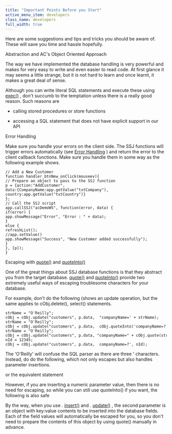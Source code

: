 ```yaml
---
title: "Important Points Before you Start"
active_menu_item: developers
class_name: developers
full_width: true
---
```



Here are some suggestions and tips and tricks you should be aware of. These will save you time and hassle hopefully.

Abstraction and AC's Object Oriented Approach

The way we have implemented the database handling is very powerful and makes for very easy to write and even easier to read code. At first glance it may seems a little strange, but it is not hard to learn and once learnt, it makes a great deal of sense.

Although you can write literal SQL statements and execute these using [exec()](../../scripting-apis/server-side-api/ssj-object/database/exec.htm) , don't succumb to the temptation unless there is a really good reason. Such reasons are

 - calling stored procedures or store functions

 - accessing a SQL statement that does not have explicit support in our API

Error Handling

Make sure you handle your errors on the client side. The SSJ functions will trigger errors automatically (see [Error Handling](error_handling.htm) ) and return the error to the client callback functions. Make sure you handle them in some way as the following example shows.

    // Add a New Customer
    function handler_btnNew_onClick(mouseev){
    // Prepare an object to pass to the SSJ function
    p = {action:"AddCustomer",
    data:{CompanyName:app.getValue("txtCompany"),
    country:app.getValue("txtCountry")}
    };
    // Call the SSJ script
    app.callSSJ("acDemoWS", function(error, data) {
    if(error) {
    app.showMessage("Error", "Error : " + data);
    }
    else {
    refreshList();
    //app.setValue()
    app.showMessage("Success", "New Customer added successfully");
    }
    }, [p]);
    }
   

Escaping with [quote()](../../scripting-apis/server-side-api/ssj-object/database/quote.htm) and [quoteInto()](../../scripting-apis/server-side-api/ssj-object/database/quoteinto.htm)

One of the great things about SSJ database functions is that they abstract you from the target database. [quote()](../../scripting-apis/server-side-api/ssj-object/database/quote.htm) and [quoteInto()](../../scripting-apis/server-side-api/ssj-object/database/quoteinto.htm) provide two extremely useful ways of escaping troublesome characters for your database.

For example, don't do the following (shows an update operation, but the same applies to cObj.delete(), select() statements.

    strName = "O'Reilly";
    cObj = cObj.update("customers", p.data,  "companyName=' + strName);
    strName = "O'Reilly";
    cObj = cObj.update("customers", p.data,  cObj.quoteInto('companyName=?', strName));
    strName = "O'Reilly";
    cObj = cObj.update("customers", p.data, "companyName=" + cObj.quote(strName));
    nId = 12345;
    cObj = cObj.update("customers", p.data,  companyName=?', nId);
   

The 'O'Reilly' will confuse the SQL parser as there are three ' characters. Instead, do do the following, which not only escapes but also handles parameter insertions.

or the equivalent statement

However, if you are inserting a numeric parameter value, then there is no need for escaping, so while you can still use quoteInto() if you want, the following is also safe

By the way, when you use . [insert()](../../scripting-apis/server-side-api/ssj-object/database/insert.htm) and . [update()](../../scripting-apis/server-side-api/ssj-object/database/update.htm) , the second parameter is an object with key:value contents to be inserted into the database fields. Each of the field values will automatically be escaped for you, so you don't need to prepare the contents of this object by using quote() manually in advance.


